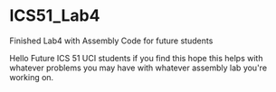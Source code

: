 # ICS51_Lab4
Finished Lab4 with Assembly Code for future students

Hello Future ICS 51 UCI students if you find this hope this helps with whatever problems you may have with whatever
assembly lab you're working on.
